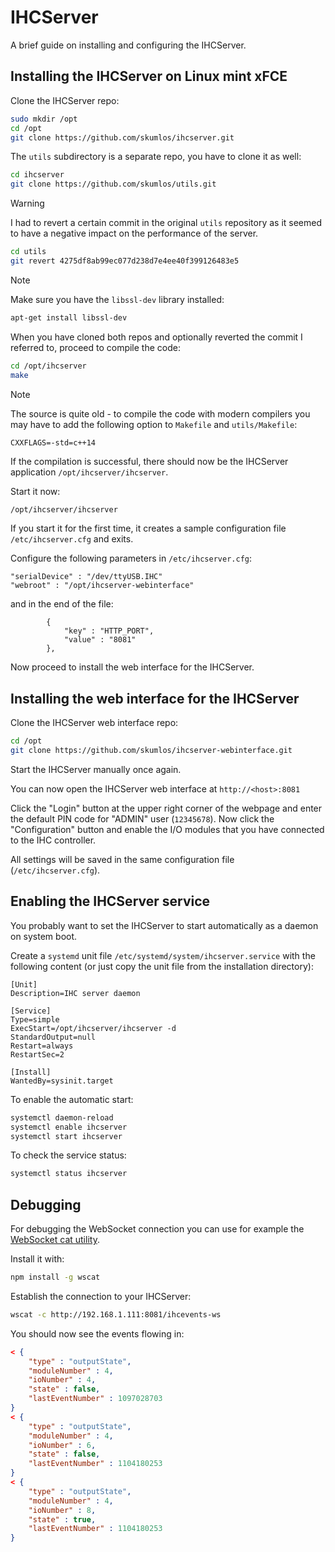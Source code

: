 # IHCServer

A brief guide on installing and configuring the IHCServer.

## Installing the IHCServer on Linux mint xFCE 


Clone the IHCServer repo:

```bash
sudo mkdir /opt
cd /opt
git clone https://github.com/skumlos/ihcserver.git
```

The `utils` subdirectory is a separate repo, you have to clone it as well:

```bash
cd ihcserver
git clone https://github.com/skumlos/utils.git
```

> [!WARNING]
> I had to revert a certain commit in the original `utils` repository as it
  seemed to have a negative impact on the performance of the server.

```bash
cd utils
git revert 4275df8ab99ec077d238d7e4ee40f399126483e5
```

> [!NOTE]
> Make sure you have the `libssl-dev` library installed:
> ```bash
> apt-get install libssl-dev
> ```

When you have cloned both repos and optionally reverted the commit I referred
to, proceed to compile the code:

```bash
cd /opt/ihcserver
make
```

> [!NOTE]
> The source is quite old - to compile the code with modern compilers you may
  have to add the following option to `Makefile` and `utils/Makefile`:
> ```
> CXXFLAGS=-std=c++14
> ```

If the compilation is successful, there should now be the IHCServer
application `/opt/ihcserver/ihcserver`.

Start it now:

```bash
/opt/ihcserver/ihcserver
```

If you start it for the first time, it creates a sample configuration file
`/etc/ihcserver.cfg` and exits.

Configure the following parameters in `/etc/ihcserver.cfg`:

```output
"serialDevice" : "/dev/ttyUSB.IHC"
"webroot" : "/opt/ihcserver-webinterface"
```

and in the end of the file:

```output
		{
			"key" : "HTTP_PORT",
			"value" : "8081"
		},
```

Now proceed to install the web interface for the IHCServer.

## Installing the web interface for the IHCServer

Clone the IHCServer web interface repo:

```bash
cd /opt
git clone https://github.com/skumlos/ihcserver-webinterface.git
```

Start the IHCServer manually once again.

You can now open the IHCServer web interface at `http://<host>:8081`

Click the "Login" button at the upper right corner of the webpage and enter
the default PIN code for "ADMIN" user (`12345678`). Now click
the "Configuration" button and enable the I/O modules that you have connected
to the IHC controller.

All settings will be saved in the same configuration file (`/etc/ihcserver.cfg`).

## Enabling the IHCServer service

You probably want to set the IHCServer to start automatically as a daemon on
system boot.

Create a `systemd` unit file `/etc/systemd/system/ihcserver.service` with the
following content (or just copy the unit file from the installation directory):

```output
[Unit]
Description=IHC server daemon

[Service]
Type=simple
ExecStart=/opt/ihcserver/ihcserver -d
StandardOutput=null
Restart=always
RestartSec=2

[Install]
WantedBy=sysinit.target
```

To enable the automatic start:

```bash
systemctl daemon-reload
systemctl enable ihcserver
systemctl start ihcserver
```

To check the service status:

```bash
systemctl status ihcserver
```

## Debugging

For debugging the WebSocket connection you can use for example the
[WebSocket cat utility](https://www.npmjs.com/package/wscat).

Install it with:

```bash
npm install -g wscat
```

Establish the connection to your IHCServer:

```bash
wscat -c http://192.168.1.111:8081/ihcevents-ws
```

You should now see the events flowing in:

```json
< {
	"type" : "outputState",
	"moduleNumber" : 4,
	"ioNumber" : 4,
	"state" : false,
	"lastEventNumber" : 1097028703
}
< {
	"type" : "outputState",
	"moduleNumber" : 4,
	"ioNumber" : 6,
	"state" : false,
	"lastEventNumber" : 1104180253
}
< {
	"type" : "outputState",
	"moduleNumber" : 4,
	"ioNumber" : 8,
	"state" : true,
	"lastEventNumber" : 1104180253
}
```
